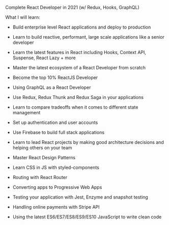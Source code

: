 Complete React Developer in 2021 (w/ Redux, Hooks, GraphQL)

What I will learn:

  - Build enterprise level React applications and deploy to production
  
  - Learn to build reactive, performant, large scale applications like a senior developer
  
  - Learn the latest features in React including Hooks, Context API, Suspense, React Lazy + more
  
  - Master the latest ecosystem of a React Developer from scratch
  
  - Become the top 10% ReactJS Developer
  
  - Using GraphQL as a React Developer
  
  - Use Redux, Redux Thunk and Redux Saga in your applications
  
  - Learn to compare tradeoffs when it comes to different state management
  
  - Set up authentication and user accounts
  
  - Use Firebase to build full stack applications
  
  - Learn to lead React projects by making good architecture decisions and helping others on your team
  
  - Master React Design Patterns
  
  - Learn CSS in JS with styled-components
  
  - Routing with React Router
  
  - Converting apps to Progressive Web Apps
  
  - Testing your application with Jest, Enzyme and snapshot testing
  
  - Handling online payments with Stripe API
  
  - Using the latest ES6/ES7/ES8/ES9/ES10 JavaScript to write clean code
